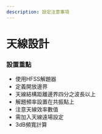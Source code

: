 ```yaml
---
description: 設定注意事項
---
```


# 天線設計

### 設置重點

* 使用HFSS解題器
* 定義開放邊界
* 天線結構距離邊界四分之波長以上
* 解題頻率設置在共振點上
* 注意天線效率數值
* 需加入天線遠場設定
* 3dB頻寬計算



